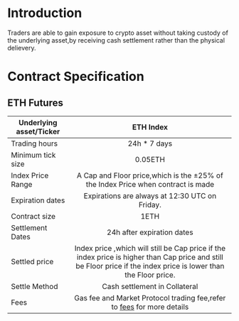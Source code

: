 # Introduction
Traders are able to gain exposure to crypto asset without taking custody of the underlying asset,by receiving cash settlement rather than the physical delievery.


# Contract Specification

## ETH Futures

| Underlying asset/Ticker  | ETH Index          | 
| -------------            |:-------------: | 
| Trading hours            | 24h * 7 days         |  
| Minimum tick size        |  0.05ETH             |   
| Index Price Range        |   A Cap and Floor price,which is the ±25% of the Index Price when contract is made       | 
| Expiration dates         | Expirations are always at 12:30 UTC on Friday.         |  
| Contract size            |        1ETH       |   
| Settlement Dates         |     24h after expiration dates           |   
| Settled price            |  Index price ,which will still be Cap price if the index price is higher than Cap price and still be Floor price if the index price is lower than the Floor price.            | 
| Settle Method            |    Cash settlement in Collateral      |  
| Fees                     |   Gas fee and Market Protocol trading fee,refer to [fees](en/fees.md) for more details|   

